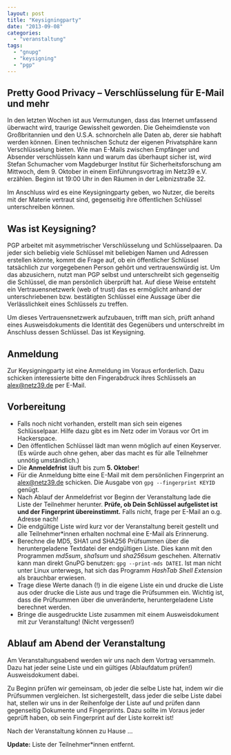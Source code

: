 ```yaml
---
layout: post
title: "Keysigningparty"
date: "2013-09-08"
categories: 
  - "veranstaltung"
tags: 
  - "gnupg"
  - "keysigning"
  - "pgp"
---
```


## Pretty Good Privacy – Verschlüsselung für E-Mail und mehr

In den letzten Wochen ist aus Vermutungen, dass das Internet umfassend überwacht wird, traurige Gewissheit geworden. Die Geheimdienste von Großbritannien und den U.S.A. schnorcheln alle Daten ab, derer sie habhaft werden können. Einen technischen Schutz der eigenen Privatsphäre kann Verschlüsselung bieten. Wie man E-Mails zwischen Empfänger und Absender verschlüsseln kann und warum das überhaupt sicher ist, wird Stefan Schumacher vom Magdeburger Institut für Sicherheitsforschung am Mittwoch, dem 9. Oktober in einem Einführungsvortrag im Netz39 e.V. erzählen. Beginn ist 19:00 Uhr in den Räumen in der Leibnizstraße 32.

Im Anschluss wird es eine Keysigningparty geben, wo Nutzer, die bereits mit der Materie vertraut sind, gegenseitig ihre öffentlichen Schlüssel unterschreiben können.

## Was ist Keysigning?

PGP arbeitet mit asymmetrischer Verschlüsselung und Schlüsselpaaren. Da jeder sich beliebig viele Schlüssel mit beliebigen Namen und Adressen erstellen könnte, kommt die Frage auf, ob ein öffentlicher Schlüssel tatsächlich zur vorgegebenen Person gehört und vertrauenswürdig ist. Um das abzusichern, nutzt man PGP selbst und unterschreibt sich gegenseitig die Schlüssel, die man persönlich überprüft hat. Auf diese Weise entsteht ein Vertrauensnetzwerk (web of trust) das es ermöglicht anhand der unterschriebenen bzw. bestätigten Schlüssel eine Aussage über die Verlässlichkeit eines Schlüssels zu treffen.

Um dieses Vertrauensnetzwerk aufzubauen, trifft man sich, prüft anhand eines Ausweisdokuments die Identität des Gegenübers und unterschreibt im Anschluss dessen Schlüssel. Das ist Keysigning.

## Anmeldung

Zur Keysigningparty ist eine Anmeldung im Voraus erforderlich. Dazu schicken interessierte bitte den Fingerabdruck ihres Schlüssels an [alex@netz39.de](mailto:alex@netz39.de) per E-Mail.

## Vorbereitung

- Falls noch nicht vorhanden, erstellt man sich sein eigenes Schlüsselpaar. Hilfe dazu gibt es im Netz oder im Voraus vor Ort im Hackerspace.
- Den öffentlichen Schlüssel lädt man wenn möglich auf einen Keyserver. (Es würde auch ohne gehen, aber das macht es für alle Teilnehmer unnötig umständlich.)
- Die **Anmeldefrist** läuft bis zum **5\. Oktober**!
- Für die Anmeldung bitte eine E-Mail mit dem persönlichen Fingerprint an [alex@netz39.de](mailto:alex@netz39.de) schicken. Die Ausgabe von `gpg --fingerprint KEYID` genügt.
- Nach Ablauf der Anmeldefrist vor Beginn der Veranstaltung lade die Liste der Teilnehmer herunter. **Prüfe, ob Dein Schlüssel aufgelistet ist und der Fingerprint übereinstimmt.** Falls nicht, frage per E-Mail an o.g. Adresse nach!
- Die endgültige Liste wird kurz vor der Veranstaltung bereit gestellt und alle Teilnehmer\*innen erhalten nochmal eine E-Mail als Erinnerung.
- Berechne die MD5, SHA1 und SHA256 Prüfsummen über die heruntergeladene Textdatei der endgültigen Liste. Dies kann mit den Programmen _md5sum_, _sha1sum_ und _sha256sum_ geschehen. Alternativ kann man direkt GnuPG benutzen: `gpg --print-mds DATEI`. Ist man nicht unter Linux unterwegs, hat sich das Programm _HashTab Shell Extension_ als brauchbar erwiesen.
- Trage diese Werte danach (!) in die eigene Liste ein und drucke die Liste aus oder drucke die Liste aus und trage die Prüfsummen ein. Wichtig ist, dass die Prüfsummen über die unveränderte, heruntergeladene Liste berechnet werden.
- Bringe die ausgedruckte Liste zusammen mit einem Ausweisdokument mit zur Veranstaltung! (Nicht vergessen!)

## Ablauf am Abend der Veranstaltung

Am Veranstaltungsabend werden wir uns nach dem Vortrag versammeln. Dazu hat jeder seine Liste und ein gültiges (Ablaufdatum prüfen!) Ausweisdokument dabei.

Zu Beginn prüfen wir gemeinsam, ob jeder die selbe Liste hat, indem wir die Prüfsummen vergleichen. Ist sichergestellt, dass jeder die selbe Liste dabei hat, stellen wir uns in der Reihenfolge der Liste auf und prüfen dann gegenseitig Dokumente und Fingerprints. Dazu sollte im Voraus jeder geprüft haben, ob sein Fingerprint auf der Liste korrekt ist!

Nach der Veranstaltung können zu Hause …

**Update:** Liste der Teilnehmer\*innen entfernt.
